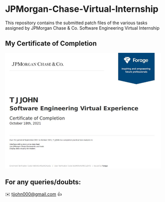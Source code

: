 # JPMorgan-Chase-Virtual-Internship

This repository contains the submitted patch files of the various tasks assigned by JPMorgan Chase &amp; Co. Software Engineering Virtual Internship

## My Certificate of Completion

![](https://github.com/tjjohn/JPMorgan_Internship_Task1/blob/master/Capture.png)

## For any queries/doubts:

:envelope: tjjohn000@gmail.com :thumbsup:
